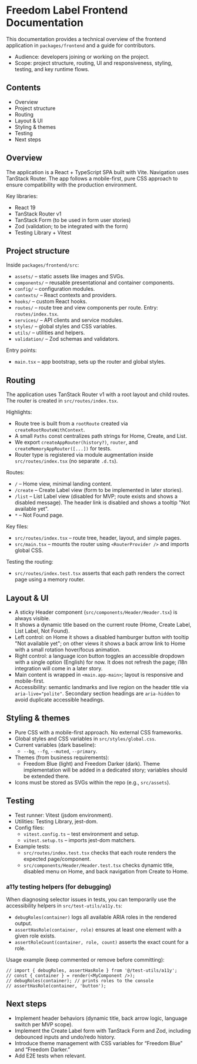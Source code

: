 # Freedom Label Frontend Documentation

This documentation provides a technical overview of the frontend application in `packages/frontend` and a guide for contributors.

- Audience: developers joining or working on the project.
- Scope: project structure, routing, UI and responsiveness, styling, testing, and key runtime flows.

## Contents

- Overview
- Project structure
- Routing
- Layout & UI
- Styling & themes
- Testing
- Next steps

## Overview

The application is a React + TypeScript SPA built with Vite. Navigation uses TanStack Router. The app follows a mobile-first, pure CSS approach to ensure compatibility with the production environment.

Key libraries:

- React 19
- TanStack Router v1
- TanStack Form (to be used in form user stories)
- Zod (validation; to be integrated with the form)
- Testing Library + Vitest

## Project structure

Inside `packages/frontend/src`:

- `assets/` – static assets like images and SVGs.
- `components/` – reusable presentational and container components.
- `config/` – configuration modules.
- `contexts/` – React contexts and providers.
- `hooks/` – custom React hooks.
- `routes/` – route tree and view components per route. Entry: `routes/index.tsx`.
- `services/` – API clients and service modules.
- `styles/` – global styles and CSS variables.
- `utils/` – utilities and helpers.
- `validation/` – Zod schemas and validators.

Entry points:

- `main.tsx` – app bootstrap, sets up the router and global styles.

## Routing

The application uses TanStack Router v1 with a root layout and child routes. The router is created in `src/routes/index.tsx`.

Highlights:

- Route tree is built from a `rootRoute` created via `createRootRouteWithContext`.
- A small `Paths` const centralizes path strings for Home, Create, and List.
- We export `createAppRouter(history?)`, `router`, and `createMemoryAppRouter([...])` for tests.
- Router type is registered via module augmentation inside `src/routes/index.tsx` (no separate `.d.ts`).

Routes:

- `/` – Home view, minimal landing content.
- `/create` – Create Label view (form to be implemented in later stories).
- `/list` – List Label view (disabled for MVP; route exists and shows a disabled message). The header link is disabled and shows a tooltip "Not available yet".
- `*` – Not Found page.

Key files:

- `src/routes/index.tsx` – route tree, header, layout, and simple pages.
- `src/main.tsx` – mounts the router using `<RouterProvider />` and imports global CSS.

Testing the routing:

- `src/routes/index.test.tsx` asserts that each path renders the correct page using a memory router.

## Layout & UI

- A sticky Header component (`src/components/Header/Header.tsx`) is always visible.
- It shows a dynamic title based on the current route (Home, Create Label, List Label, Not Found).
- Left control: on Home it shows a disabled hamburger button with tooltip "Not available yet"; on other views it shows a back arrow link to Home with a small rotation hover/focus animation.
- Right control: a language icon button toggles an accessible dropdown with a single option (English) for now. It does not refresh the page; i18n integration will come in a later story.
- Main content is wrapped in `<main.app-main>`; layout is responsive and mobile-first.
- Accessibility: semantic landmarks and live region on the header title via `aria-live="polite"`. Secondary section headings are `aria-hidden` to avoid duplicate accessible headings.

## Styling & themes

- Pure CSS with a mobile-first approach. No external CSS frameworks.
- Global styles and CSS variables in `src/styles/global.css`.
- Current variables (dark baseline):
  - `--bg`, `--fg`, `--muted`, `--primary`.
- Themes (from business requirements):
  - Freedom Blue (light) and Freedom Darker (dark). Theme implementation will be added in a dedicated story; variables should be extended there.
- Icons must be stored as SVGs within the repo (e.g., `src/assets`).

## Testing

- Test runner: Vitest (jsdom environment).
- Utilities: Testing Library, jest-dom.
- Config files:
  - `vitest.config.ts` – test environment and setup.
  - `vitest.setup.ts` – imports jest-dom matchers.
- Example tests:
  - `src/routes/index.test.tsx` checks that each route renders the expected page/component.
  - `src/components/Header/Header.test.tsx` checks dynamic title, disabled menu on Home, and back navigation from Create to Home.

### a11y testing helpers (for debugging)

When diagnosing selector issues in tests, you can temporarily use the accessibility helpers in `src/test-utils/a11y.ts`:

- `debugRoles(container)` logs all available ARIA roles in the rendered output.
- `assertHasRole(container, role)` ensures at least one element with a given role exists.
- `assertRoleCount(container, role, count)` asserts the exact count for a role.

Usage example (keep commented or remove before committing):

```tsx
// import { debugRoles, assertHasRole } from '@/test-utils/a11y';
// const { container } = render(<MyComponent />);
// debugRoles(container); // prints roles to the console
// assertHasRole(container, 'button');
```

## Next steps

- Implement header behaviors (dynamic title, back arrow logic, language switch per MVP scope).
- Implement the Create Label form with TanStack Form and Zod, including debounced inputs and undo/redo history.
- Introduce theme management with CSS variables for “Freedom Blue” and “Freedom Darker.”
- Add E2E tests when relevant.
